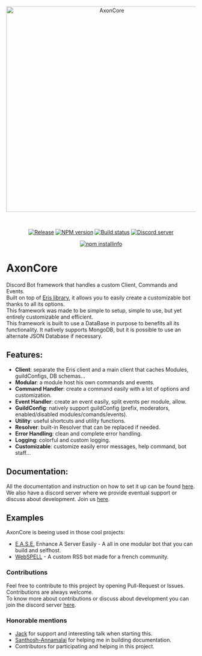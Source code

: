 <div align="center">
  <br />
  <p>
    <a href="https://khaaz.github.io"><img src="_image/banner.png" width="546" alt="AxonCore" /></a>
  </p>
  <br />
  <p>
    <a href="https://github.com/Khaazz/AxonCore/releases"><img src="https://img.shields.io/github/release/Khaazz/AxonCore.svg?style=flat-square" alt="Release" /></a>
    <a href="https://www.npmjs.com/package/axoncore"><img src="https://img.shields.io/npm/v/axoncore.svg?maxAge=3600" alt="NPM version" /></a>
    <a href="https://travis-ci.org/Khaazz/AxonCore"><img src="https://travis-ci.com/Khaazz/AxonCore.svg?branch=master" alt="Build status" /></a>
    <a href="https://discord.gg/QZ6B5US"><img src="https://discordapp.com/api/guilds/365236789855649814/embed.png" alt="Discord server" /></a>
  </p>
  <p>
    <a href="https://nodei.co/npm/axoncore/"><img src="https://nodei.co/npm/axoncore.png?downloads=true&stars=true" alt="npm installinfo" /></a>
  </p>
</div>


# AxonCore
Discord Bot framework that handles a custom Client, Commands and Events.  
Built on top of [Eris library](https://github.com/abalabahaha/eris), it allows you to easily create a customizable bot thanks to all its options.  
This framework was made to be simple to setup, simple to use, but yet entirely customizable and efficient.  
This framework is built to use a DataBase in purpose to benefits all its functionality. It natively supports MongoDB, but it is possible to use an alternate JSON Database if necessary.

## Features:

  - **Client**: separate the Eris client and a main client that caches Modules, guildConfigs, DB schemas...
  - **Modular**: a module host his own commands and events.
  - **Command Handler**: create a command easily with a lot of options and customization.
  - **Event Handler**: create an event easily, split events per module, allow.
  - **GuildConfig**: natively support guildConfig (prefix, moderators, enabled/disabled modules/comands/events).
  - **Utility**: useful shortcuts and utility functions.
  - **Resolver**: built-in Resolver that can be replaced if needed.
  - **Error Handling**: clean and complete error handling.
  - **Logging**: colorful and custom logging.
  - **Customizable**: customize easily error messages, help command, bot staff... 

## Documentation:

All the documentation and instruction on how to set it up can be found [here](https://khaazz.github.io/#/).  
We also have a discord server where we provide eventual support or discuss about development. Join us [here](https://discord.gg/QZ6B5US).

## Examples
AxonCore is beeing used in those cool projects:  
  - [E.A.S.E.](https://github.com/AxonTeam/Ease) Enhance A Server Easily - A all in one modular bot that you can build and selfhost.
  - [WebSPELL](https://github.com/Khaazz/webSPELL) - A custom RSS bot made for a french community.


### Contributions
Feel free to contribute to this project by opening Pull-Request or Issues. Contributions are always welcome.  
To know more about contributions or discuss about development you can join the discord server [here](https://discord.gg/QZ6B5US).

### Honorable mentions
- [Jack](https://github.com/InATrance) for support and interesting talk when starting this.
- [Santhosh-Annamalai](https://github.com/Santhosh-Annamalai) for helping me in building documentation.
- Contributors for participating and helping in this project.
